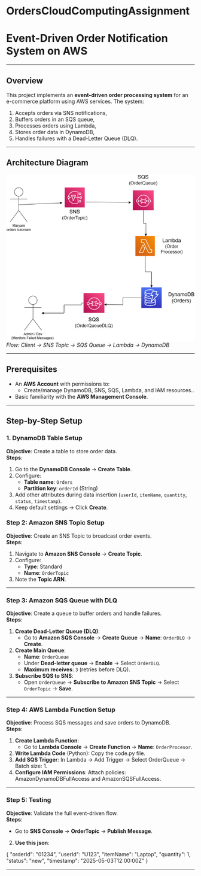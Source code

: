 # OrdersCloudComputingAssignment

# Event-Driven Order Notification System on AWS

---

## Overview
This project implements an **event-driven order processing system** for an e-commerce platform using AWS services. The system:
1. Accepts orders via SNS notifications,
2. Buffers orders in an SQS queue,
3. Processes orders using Lambda,
4. Stores order data in DynamoDB,
5. Handles failures with a Dead-Letter Queue (DLQ).

---

## Architecture Diagram
![System Architecture](CLOUD.drawio.png)  
*Flow: Client -> SNS Topic → SQS Queue → Lambda → DynamoDB*

---

## Prerequisites
- An **AWS Account** with permissions to:
  - Create/manage DynamoDB, SNS, SQS, Lambda, and IAM resources..
- Basic familiarity with the **AWS Management Console**.

---

## Step-by-Step Setup

### 1. DynamoDB Table Setup
**Objective**: Create a table to store order data.  
**Steps**:
1. Go to the **DynamoDB Console** → **Create Table**.
2. Configure:
   - **Table name**: `Orders`
   - **Partition key**: `orderId` (String)
3. Add other attributes during data insertion (`userId`, `itemName`, `quantity`, `status`, `timestamp`).
4. Keep default settings → Click **Create**.

### Step 2: Amazon SNS Topic Setup  
**Objective**: Create an SNS Topic to broadcast order events.  
**Steps**:  
1. Navigate to **Amazon SNS Console** → **Create Topic**.  
2. Configure:  
   - **Type**: Standard  
   - **Name**: `OrderTopic`  
3. Note the **Topic ARN**.  

---

### Step 3: Amazon SQS Queue with DLQ  
**Objective**: Create a queue to buffer orders and handle failures.  
**Steps**:  
1. **Create Dead-Letter Queue (DLQ)**:  
   - Go to **Amazon SQS Console** → **Create Queue** → **Name**: `OrderDLQ` → **Create**.  
2. **Create Main Queue**:  
   - **Name**: `OrderQueue`  
   - Under **Dead-letter queue** → **Enable** → Select `OrderDLQ`.  
   - **Maximum receives**: `3` (retries before DLQ).  
3. **Subscribe SQS to SNS**:  
   - Open `OrderQueue` → **Subscribe to Amazon SNS Topic** → Select `OrderTopic` → **Save**.

---

### Step 4: AWS Lambda Function Setup  
**Objective**: Process SQS messages and save orders to DynamoDB.  
**Steps**:  
1. **Create Lambda Function**:  
   - Go to **Lambda Console** → **Create Function** → **Name**: `OrderProcesor`.  
2. **Write Lambda Code** (Python): Copy the code.py file.
3. **Add SQS Trigger**: In Lambda → Add Trigger → Select OrderQueue → Batch size: 1.
4. **Configure IAM Permissions**: Attach policies: AmazonDynamoDBFullAccess and AmazonSQSFullAccess.
---

### Step 5: Testing
**Objective**: Validate the full event-driven flow.  
**Steps**:    
   - Go to **SNS Console** → **OrderTopic** → **Publish Message**. 
2. **Use this json**:
     
{
  "orderId": "01234",
  "userId": "U123",
  "itemName": "Laptop",
  "quantity": 1,
  "status": "new",
  "timestamp": "2025-05-03T12:00:00Z"
}

---




